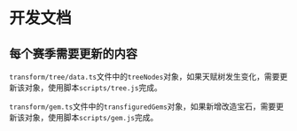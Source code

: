 # 开发文档

## 每个赛季需要更新的内容

`transform/tree/data.ts`文件中的`treeNodes`对象，如果天赋树发生变化，需要更新该对象，使用脚本`scripts/tree.js`完成。

`transform/gem.ts`文件中的`transfiguredGems`对象，如果新增改造宝石，需要更新该对象，使用脚本`scripts/gem.js`完成。